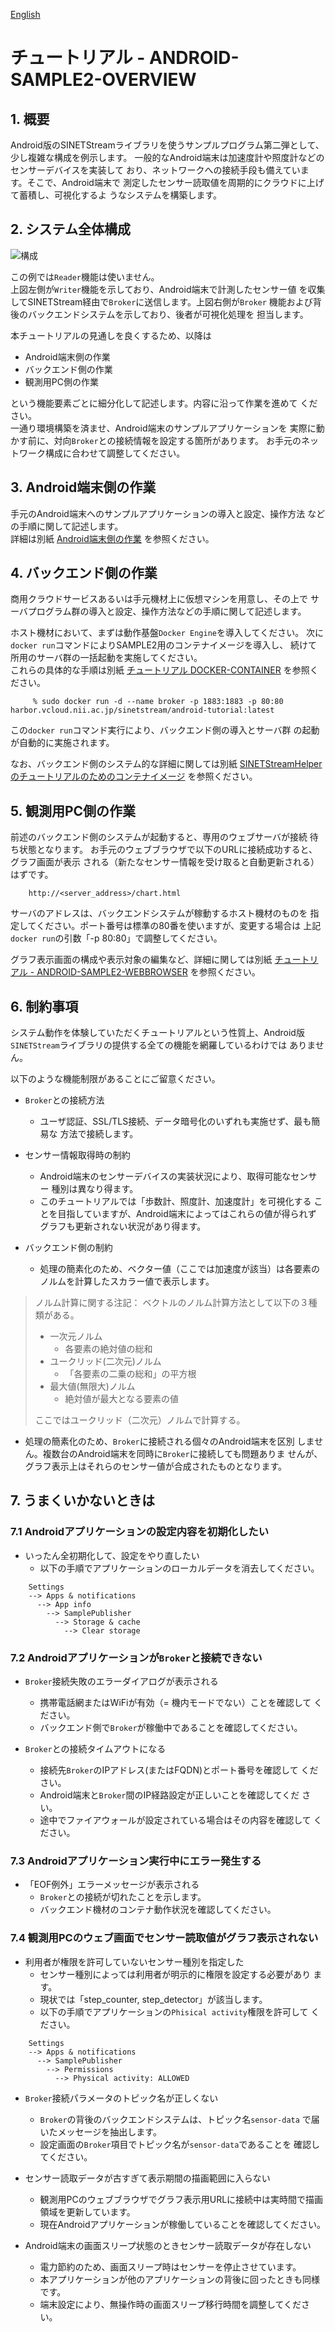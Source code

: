<!--
Copyright (C) 2020-2021 National Institute of Informatics

Licensed to the Apache Software Foundation (ASF) under one
or more contributor license agreements.  See the NOTICE file
distributed with this work for additional information
regarding copyright ownership.  The ASF licenses this file
to you under the Apache License, Version 2.0 (the
"License"); you may not use this file except in compliance
with the License.  You may obtain a copy of the License at

  http://www.apache.org/licenses/LICENSE-2.0

Unless required by applicable law or agreed to in writing,
software distributed under the License is distributed on an
"AS IS" BASIS, WITHOUT WARRANTIES OR CONDITIONS OF ANY
KIND, either express or implied.  See the License for the
specific language governing permissions and limitations
under the License.
--->

[English](TUTORIAL-ANDROID-SAMPLE2-OVERVIEW.en.md)

# チュートリアル - ANDROID-SAMPLE2-OVERVIEW

## 1. 概要

Android版のSINETStreamライブラリを使うサンプルプログラム第二弾として、
少し複雑な構成を例示します。
一般的なAndroid端末は加速度計や照度計などのセンサーデバイスを実装して
おり、ネットワークへの接続手段も備えています。そこで、Android端末で
測定したセンサー読取値を周期的にクラウドに上げて蓄積し、可視化するよ
うなシステムを構築します。


## 2. システム全体構成

![構成](images/sample2/system_model.png)

この例では`Reader`機能は使いません。  
上図左側が`Writer`機能を示しており、Android端末で計測したセンサー値
を収集してSINETStream経由で`Broker`に送信します。上図右側が`Broker`
機能および背後のバックエンドシステムを示しており、後者が可視化処理を
担当します。

本チュートリアルの見通しを良くするため、以降は

* Android端末側の作業
* バックエンド側の作業
* 観測用PC側の作業

という機能要素ごとに細分化して記述します。内容に沿って作業を進めて
ください。  
一通り環境構築を済ませ、Android端末のサンプルアプリケーションを
実際に動かす前に、対向`Broker`との接続情報を設定する箇所があります。
お手元のネットワーク構成に合わせて調整してください。

## 3. Android端末側の作業

手元のAndroid端末へのサンプルアプリケーションの導入と設定、操作方法
などの手順に関して記述します。  
詳細は別紙
[Android端末側の作業](TUTORIAL-android-sample2.md)
を参照ください。

## 4. バックエンド側の作業

商用クラウドサービスあるいは手元機材上に仮想マシンを用意し、その上で
サーバプログラム群の導入と設定、操作方法などの手順に関して記述します。  

ホスト機材において、まずは動作基盤`Docker Engine`を導入してください。
次に`docker run`コマンドによりSAMPLE2用のコンテナイメージを導入し、
続けて所用のサーバ群の一括起動を実施してください。  
これらの具体的な手順は別紙
[チュートリアル DOCKER-CONTAINER](sinetstreamhelper-tutorial-container/TUTORIAL-docker-container.md)
を参照ください。

```console
     % sudo docker run -d --name broker -p 1883:1883 -p 80:80 harbor.vcloud.nii.ac.jp/sinetstream/android-tutorial:latest
```
この`docker run`コマンド実行により、バックエンド側の導入とサーバ群
の起動が自動的に実施されます。

なお、バックエンド側のシステム的な詳細に関しては別紙
[SINETStreamHelperのチュートリアルのためのコンテナイメージ](sinetstreamhelper-tutorial-container/README.md)
を参照ください。

## 5. 観測用PC側の作業

前述のバックエンド側のシステムが起動すると、専用のウェブサーバが接続
待ち状態となります。
お手元のウェブブラウザで以下のURLに接続成功すると、グラフ画面が表示
される（新たなセンサー情報を受け取ると自動更新される）はずです。

```
    http://<server_address>/chart.html
```

サーバのアドレスは、バックエンドシステムが稼動するホスト機材のものを
指定してください。ポート番号は標準の80番を使いますが、変更する場合は
上記`docker run`の引数「-p 80:80」で調整してください。

グラフ表示画面の構成や表示対象の編集など、詳細に関しては別紙
[チュートリアル - ANDROID-SAMPLE2-WEBBROWSER](TUTORIAL-android-sample2-webbrowser.md)
を参照ください。

## 6. 制約事項

システム動作を体験していただくチュートリアルという性質上、Android版
`SINETStream`ライブラリの提供する全ての機能を網羅しているわけでは
ありません。

以下のような機能制限があることにご留意ください。

* `Broker`との接続方法
  * ユーザ認証、SSL/TLS接続、データ暗号化のいずれも実施せず、最も簡易な
方法で接続します。

* センサー情報取得時の制約
  * Android端末のセンサーデバイスの実装状況により、取得可能なセンサー
種別は異なり得ます。
  * このチュートリアルでは「歩数計、照度計、加速度計」を可視化する
ことを目指していますが、Android端末によってはこれらの値が得られず
グラフも更新されない状況があり得ます。

* バックエンド側の制約
  * 処理の簡素化のため、ベクター値（ここでは加速度が該当）は各要素の
ノルムを計算したスカラー値で表示します。

> ノルム計算に関する注記：
> ベクトルのノルム計算方法として以下の３種類がある。
>
> * 一次元ノルム
>     * 各要素の絶対値の総和
> * ユークリッド(二次元)ノルム
>     * 「各要素の二乗の総和」の平方根
> * 最大値(無限大)ノルム
>     * 絶対値が最大となる要素の値
>
> ここではユークリッド（二次元）ノルムで計算する。

  * 処理の簡素化のため、`Broker`に接続される個々のAndroid端末を区別
しません。複数台のAndroid端末を同時に`Broker`に接続しても問題ありま
せんが、グラフ表示上はそれらのセンサー値が合成されたものとなります。


## 7. うまくいかないときは
### 7.1 Androidアプリケーションの設定内容を初期化したい

* いったん全初期化して、設定をやり直したい
    * 以下の手順でアプリケーションのローカルデータを消去してください。
```
    Settings
    --> Apps & notifications
      --> App info
        --> SamplePublisher
          --> Storage & cache
            --> Clear storage
```

### 7.2 Androidアプリケーションが`Broker`と接続できない

* `Broker`接続失敗のエラーダイアログが表示される
    * 携帯電話網またはWiFiが有効（= 機内モードでない）ことを確認して
ください。
    * バックエンド側で`Broker`が稼働中であることを確認してください。

* `Broker`との接続タイムアウトになる
    * 接続先`Broker`のIPアドレス(またはFQDN)とポート番号を確認して
ください。
    * Android端末と`Broker`間のIP経路設定が正しいことを確認してくだ
さい。
    * 途中でファイアウォールが設定されている場合はその内容を確認して
ください。


### 7.3 Androidアプリケーション実行中にエラー発生する

* 「EOF例外」エラーメッセージが表示される
    * `Broker`との接続が切れたことを示します。
    * バックエンド機材のコンテナ動作状況を確認してください。


### 7.4 観測用PCのウェブ画面でセンサー読取値がグラフ表示されない

* 利用者が権限を許可していないセンサー種別を指定した
    * センサー種別によっては利用者が明示的に権限を設定する必要があり
ます。
    * 現状では「step_counter, step_detector」が該当します。
    * 以下の手順でアプリケーションの`Phisical activity`権限を許可して
ください。
```
    Settings
    --> Apps & notifications
      --> SamplePublisher
        --> Permissions
          --> Physical activity: ALLOWED
```

* `Broker`接続パラメータのトピック名が正しくない
    * `Broker`の背後のバックエンドシステムは、トピック名`sensor-data`
で届いたメッセージを抽出します。
    * 設定画面の`Broker`項目でトピック名が`sensor-data`であることを
確認してください。


* センサー読取データが古すぎて表示期間の描画範囲に入らない
    * 観測用PCのウェブブラウザでグラフ表示用URLに接続中は実時間で描画
領域を更新しています。
    * 現在Androidアプリケーションが稼働していることを確認してください。

* Android端末の画面スリープ状態のときセンサー読取データが存在しない
    * 電力節約のため、画面スリープ時はセンサーを停止させています。
    * 本アプリケーションが他のアプリケーションの背後に回ったときも同様
です。
    * 端末設定により、無操作時の画面スリープ移行時間を調整してください。

